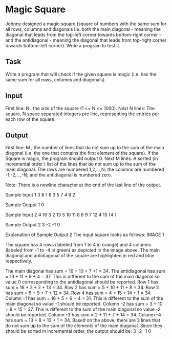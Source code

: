 # Magic Square

Johnny designed a magic square (square of numbers with the same sum for all rows, columns and diagonals i.e. both the main diagonal - meaning the diagonal that leads from the top-left corner towards bottom-right corner - and the antidiagonal - meaning the diagonal that leads from top-right corner towards bottom-left corner). Write a program to test it.

## Task
Write a program that will check if the given square is magic (i.e. has the same sum for all rows, columns and diagonals).

## Input
First line: N , the size of the square (1 <= N <= 1000). 
Next N lines: The square, N space separated integers pre line, representing the entries per each row of the square.

## Output
First line: M , the number of lines that do not sum up to the sum of the main diagonal (i.e. the one that contains the first element of the square). If the Square is magic, the program should output 0. 
Next M lines: A sorted (in incremental order ) list of the lines that do not sum up to the sum of the main diagonal. The rows are numbered 1,2,…,N; the columns are numbered -1,-2,…,-N; and the antidiagonal is numbered zero.

Note: There is a newline character at the end of the last line of the output.

Sample Input 1
3 
8 1 6 
3 5 7 
4 9 2

Sample Output 1
0

Sample Input 2
4 
16 3 2 13 
5 10 11 8 
6 9 7 12 
4 15 14 1

Sample Output 2
3 
-2 
-1 
0

Explanation of Sample Output 2
The input square looks as follows: IMAGE 1

The square has 4 rows (labeled from 1 to 4 in orange) and 4 columns (labeled from -1 to -4 in green) as depicted in the image above. The main diagonal and antidiagonal of the square are highlighted in red and blue respectively.

The main diagonal has sum = 16 + 10 + 7 +1 = 34. 
The antidiagonal has sum = 13 + 11 + 9 + 4 = 37. This is different to the sum of the main diagonal so value 0 corresponding to the antidiagonal should be reported. 
Row 1 has sum = 16 + 3 + 2 + 13 = 34. 
Row 2 has sum = 5 + 10 + 11 + 8 = 34. 
Row 3 has sum = 6 + 9 + 7 + 12 = 34. 
Row 4 has sum = 4 + 15 + 14 + 1 = 34. 
Column -1 has sum = 16 + 5 + 6 + 4 = 31. This is different to the sum of the main diagonal so value -1 should be reported. 
Column -2 has sum = 3 + 10 + 9 + 15 = 37. This is different to the sum of the main diagonal so value -2 should be reported. 
Column -3 has sum = 2 + 11 + 7 + 14 = 34. 
Column -4 has sum = 13 + 8 + 12 + 1 = 34. 
Based on the above, there are 3 lines that do not sum up to the sum of the elements of the main diagonal. Since they should be sorted in incremental order, the output should be: 
3 
-2 
-1 
0